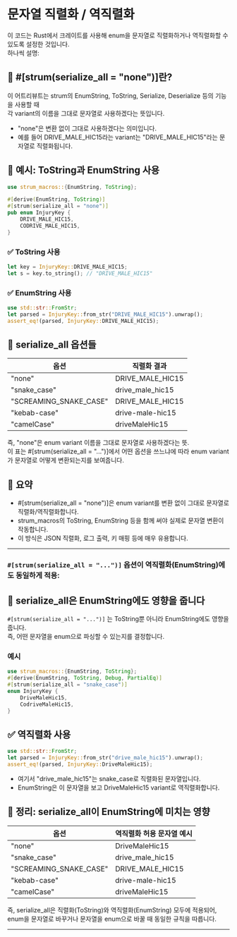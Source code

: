 # 문자열 직렬화 / 역직렬화

이 코드는 Rust에서  크레이트를 사용해 enum을 문자열로 직렬화하거나 역직렬화할 수 있도록 설정한 것입니다.  
하나씩 설명:

## 🧩 #[strum(serialize_all = "none")]란?
이 어트리뷰트는 strum의 EnumString, ToString, Serialize, Deserialize 등의 기능을 사용할 때  
각 variant의 이름을 그대로 문자열로 사용하겠다는 뜻입니다.
- "none"은 변환 없이 그대로 사용하겠다는 의미입니다.
- 예를 들어 DRIVE_MALE_HIC15라는 variant는 "DRIVE_MALE_HIC15"라는 문자열로 직렬화됩니다.

## 🔄 예시: ToString과 EnumString 사용
```rust
use strum_macros::{EnumString, ToString};

#[derive(EnumString, ToString)]
#[strum(serialize_all = "none")]
pub enum InjuryKey {
    DRIVE_MALE_HIC15,
    CODRIVE_MALE_HIC15,
}
```

### ✅ ToString 사용
```rust
let key = InjuryKey::DRIVE_MALE_HIC15;
let s = key.to_string(); // "DRIVE_MALE_HIC15"
```

###  ✅ EnumString 사용
```rust
use std::str::FromStr;
let parsed = InjuryKey::from_str("DRIVE_MALE_HIC15").unwrap();
assert_eq!(parsed, InjuryKey::DRIVE_MALE_HIC15);
```

## 🧠 serialize_all 옵션들
| 옵션                  | 직렬화 결과           |
|-----------------------|------------------------|
| "none"                | DRIVE_MALE_HIC15       |
| "snake_case"          | drive_male_hic15       |
| "SCREAMING_SNAKE_CASE"| DRIVE_MALE_HIC15       |
| "kebab-case"          | drive-male-hic15       |
| "camelCase"           | driveMaleHic15         |


즉, "none"은 enum variant 이름을 그대로 문자열로 사용하겠다는 뜻.  
이 표는 #[strum(serialize_all = "...")]에서 어떤 옵션을 쓰느냐에 따라 enum variant가 문자열로 어떻게 변환되는지를 보여줍니다.


## 🎯 요약
- #[strum(serialize_all = "none")]은 enum variant를 변환 없이 그대로 문자열로 직렬화/역직렬화합니다.
- strum_macros의 ToString, EnumString 등을 함께 써야 실제로 문자열 변환이 작동합니다.
- 이 방식은 JSON 직렬화, 로그 출력, 키 매핑 등에 매우 유용합니다.

---

### `#[strum(serialize_all = "...")]` 옵션이 역직렬화(EnumString)에도 동일하게 적용:


## 🔁 serialize_all은 EnumString에도 영향을 줍니다
`#[strum(serialize_all = "...")]` 는 ToString뿐 아니라 EnumString에도 영향을 줍니다.  
즉, 어떤 문자열을 enum으로 파싱할 수 있는지를 결정합니다.  

### 예시
```rust
use strum_macros::{EnumString, ToString};
#[derive(EnumString, ToString, Debug, PartialEq)]
#[strum(serialize_all = "snake_case")]
enum InjuryKey {
    DriveMaleHic15,
    CodriveMaleHic15,
}
```

## ✅ 역직렬화 사용
```rust
use std::str::FromStr;
let parsed = InjuryKey::from_str("drive_male_hic15").unwrap();
assert_eq!(parsed, InjuryKey::DriveMaleHic15);
```

- 여기서 "drive_male_hic15"는 snake_case로 직렬화된 문자열입니다.
- EnumString은 이 문자열을 보고 DriveMaleHic15 variant로 역직렬화합니다.

## 🧠 정리: serialize_all이 EnumString에 미치는 영향
| 옵션                  | 역직렬화 허용 문자열 예시 |
|-----------------------|----------------------------|
| "none"                | DriveMaleHic15             |
| "snake_case"          | drive_male_hic15           |
| "SCREAMING_SNAKE_CASE"| DRIVE_MALE_HIC15           |
| "kebab-case"          | drive-male-hic15           |
| "camelCase"           | driveMaleHic15             |

즉, serialize_all은 직렬화(ToString)와 역직렬화(EnumString) 모두에 적용되어,  
enum을 문자열로 바꾸거나 문자열을 enum으로 바꿀 때 동일한 규칙을 따릅니다.

---



